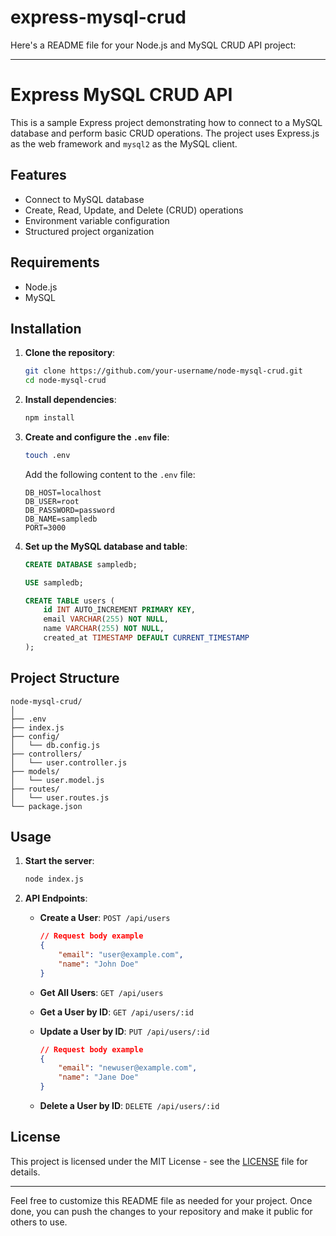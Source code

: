 # express-mysql-crud
 
Here's a README file for your Node.js and MySQL CRUD API project:

---

# Express MySQL CRUD API

This is a sample Express project demonstrating how to connect to a MySQL database and perform basic CRUD operations. The project uses Express.js as the web framework and `mysql2` as the MySQL client.

## Features

- Connect to MySQL database
- Create, Read, Update, and Delete (CRUD) operations
- Environment variable configuration
- Structured project organization

## Requirements

- Node.js
- MySQL

## Installation

1. **Clone the repository**:

    ```sh
    git clone https://github.com/your-username/node-mysql-crud.git
    cd node-mysql-crud
    ```

2. **Install dependencies**:

    ```sh
    npm install
    ```

3. **Create and configure the `.env` file**:

    ```sh
    touch .env
    ```

    Add the following content to the `.env` file:

    ```env
    DB_HOST=localhost
    DB_USER=root
    DB_PASSWORD=password
    DB_NAME=sampledb
    PORT=3000
    ```

4. **Set up the MySQL database and table**:

    ```sql
    CREATE DATABASE sampledb;

    USE sampledb;

    CREATE TABLE users (
        id INT AUTO_INCREMENT PRIMARY KEY,
        email VARCHAR(255) NOT NULL,
        name VARCHAR(255) NOT NULL,
        created_at TIMESTAMP DEFAULT CURRENT_TIMESTAMP
    );
    ```

## Project Structure

```
node-mysql-crud/
│
├── .env
├── index.js
├── config/
│   └── db.config.js
├── controllers/
│   └── user.controller.js
├── models/
│   └── user.model.js
├── routes/
│   └── user.routes.js
└── package.json
```

## Usage

1. **Start the server**:

    ```sh
    node index.js
    ```

2. **API Endpoints**:

    - **Create a User**: `POST /api/users`
        ```json
        // Request body example
        {
            "email": "user@example.com",
            "name": "John Doe"
        }
        ```
    
    - **Get All Users**: `GET /api/users`

    - **Get a User by ID**: `GET /api/users/:id`

    - **Update a User by ID**: `PUT /api/users/:id`
        ```json
        // Request body example
        {
            "email": "newuser@example.com",
            "name": "Jane Doe"
        }
        ```

    - **Delete a User by ID**: `DELETE /api/users/:id`

## License

This project is licensed under the MIT License - see the [LICENSE](LICENSE) file for details.

---

Feel free to customize this README file as needed for your project. Once done, you can push the changes to your repository and make it public for others to use.